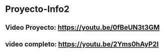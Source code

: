 # Proyecto-Info2

## Video Proyecto: https://youtu.be/0fBeUN3t3GM

## video completo: https://youtu.be/2Yms0hAyP2I
